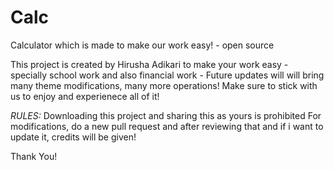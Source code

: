 # Calc
Calculator which is made to make our work easy! - open source

This project is created by Hirusha Adikari to make your work easy - specially school work and also financial work -
Future updates will will bring many theme modifications, many more operations! 
Make sure to stick with us to enjoy and experienece all of it!

*RULES:*
Downloading this project and sharing this as yours is prohibited
For modifications, do a new pull request and after reviewing that and if i want to update it, credits will be given!

Thank You!
